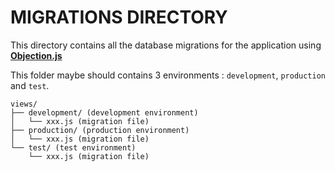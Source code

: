 # MIGRATIONS DIRECTORY

This directory contains all the database migrations for the application using **[Objection.js](https://vincit.github.io/objection.js)**

This folder maybe should contains 3 environments : `development`, `production` and `test`.

```text
views/
├── development/ (development environment)
│   └── xxx.js (migration file)
├── production/ (production environment)
│   └── xxx.js (migration file)
└── test/ (test environment)
    └── xxx.js (migration file)
```

